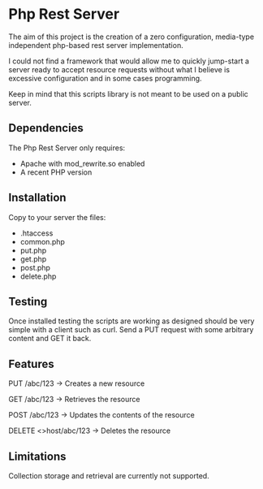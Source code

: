 # Php Rest Server

The aim of this project is the creation of a zero configuration, media-type independent php-based rest server implementation.

I could not find a framework that would allow me to quickly jump-start a server ready to accept resource requests without what I believe is excessive configuration and in some cases programming.

Keep in mind that this scripts library is not meant to be used on a public server.

## Dependencies

The Php Rest Server only requires:

* Apache with mod_rewrite.so enabled
* A recent PHP version

## Installation

Copy to your server the files:

* .htaccess
* common.php
* put.php
* get.php
* post.php
* delete.php

## Testing

Once installed testing the scripts are working as designed should be very simple with a client such as curl. Send a PUT request with some arbitrary content and GET it back.

## Features

PUT <host>/abc/123 -> Creates a new resource

GET <host>/abc/123 -> Retrieves the resource

POST <host>/abc/123 -> Updates the contents of the resource

DELETE <>host/abc/123 -> Deletes the resource

## Limitations

Collection storage and retrieval are currently not supported.